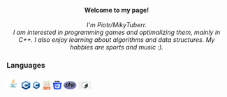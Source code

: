 
<p align="center">
    <b>Welcome to my page!</b><br><br>
    <i>
        I'm Piotr/MikyTuberr.<br>
        I am interested in programming games and optimalizing them, mainly in C++. 
        I also enjoy learning about algorithms and data structures.
        My hobbies are sports and music :).
    </i><br> 
</p>

### Languages


<div>
    <img src="https://github.com/MikyTuberr/MikyTuberr/raw/main/java.png" alt="Java" width="30" height="30">
    <img src="https://github.com/MikyTuberr/MikyTuberr/raw/main/cpp.png" alt="cpp" width="20" height="20">
    <img src="https://github.com/MikyTuberr/MikyTuberr/raw/main/c.png" alt="c" width="20" height="20">
    <img src="https://github.com/MikyTuberr/MikyTuberr/raw/main/html5.png" alt="html5" width="20" height="20">
    <img src="https://github.com/MikyTuberr/MikyTuberr/raw/main/css.png" alt="css" width="20" height="20">
    <img src="https://github.com/MikyTuberr/MikyTuberr/raw/main/php.png" alt="php" width="30" height="20">
    <img src="https://github.com/MikyTuberr/MikyTuberr/raw/main/bash.png" alt="bash" width="30" height="20">
</div>


